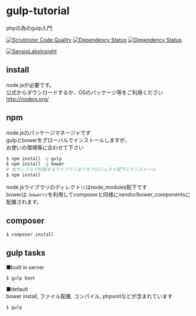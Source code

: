 # gulp-tutorial
phpの為のgulp入門

[![Scrutinizer Code Quality](https://img.shields.io/scrutinizer/g/ytake/gulp-tutorial.svg?style=flat)](https://scrutinizer-ci.com/g/ytake/gulp-tutorial/?branch=master)
[![Dependency Status](https://www.versioneye.com/user/projects/54c4fe480a18c34b3800007c/badge.svg?style=flat)](https://www.versioneye.com/user/projects/54c4fe480a18c34b3800007c)
[![Dependency Status](https://www.versioneye.com/user/projects/54c4fe480a18c3cf470000c0/badge.svg?style=flat)](https://www.versioneye.com/user/projects/54c4fe480a18c3cf470000c0)  

[![SensioLabsInsight](https://insight.sensiolabs.com/projects/e603c1c7-3f19-4b9c-a6e6-9a78eae583af/big.png)](https://insight.sensiolabs.com/projects/e603c1c7-3f19-4b9c-a6e6-9a78eae583af)

## install
node.jsが必要です。  
公式からダウンロードするか、OSのパッケージ等をご利用ください  
http://nodejs.org/

## npm
node.jsのパッケージマネージャです  
gulpとbowerをグローバルでインストールしますが、  
お使いの環境等に合わせて下さい
```bash
$ npm install -g gulp
$ npm install -g bower
# 本サンプルで利用するライブラリ全てをプロジェクト配下にインストール
$ npm install
```
node.jsライブラリのディレクトリはnode_modules配下です  
bowerは`.bowerrc`を利用してcomposerと同様にvendor/bower_componentsに配置されます。
## composer
```bash
$ composer install
```
## gulp tasks
■built in server
```bash
$ gulp boot
```
■default  
bower install, ファイル配置, コンパイル, phpunitなどが含まれています
```bash
$ gulp
```
